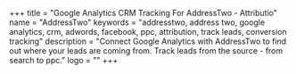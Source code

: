 +++
title = "Google Analytics CRM Tracking For AddressTwo - Attributio"
name = "AddressTwo"
keywords = "addresstwo, address two, google analytics, crm, adwords, facebook, ppc, attribution, track leads, conversion tracking"
description = "Connect Google Analytics with AddressTwo to find out where your leads are coming from. Track leads from the source - from search to ppc."
logo = ""
+++
